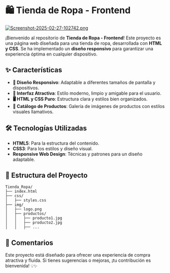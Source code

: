 # 🛍️ Tienda de Ropa - Frontend

[![Screenshot-2025-02-27-102742.png](https://i.postimg.cc/gk7p9hMQ/Screenshot-2025-02-27-102742.png)](https://postimg.cc/LnjwLJF3)

¡Bienvenido al repositorio de **Tienda de Ropa - Frontend**! Este proyecto es una página web diseñada para una tienda de ropa, desarrollada con **HTML y CSS**. Se ha implementado un **diseño responsivo** para garantizar una experiencia óptima en cualquier dispositivo.

## ✨ Características
- **📱 Diseño Responsivo**: Adaptable a diferentes tamaños de pantalla y dispositivos.
- **🎨 Interfaz Atractiva**: Estilo moderno, limpio y amigable para el usuario.
- **🖥️ HTML y CSS Puro**: Estructura clara y estilos bien organizados.
- **🛒 Catálogo de Productos**: Galería de imágenes de productos con estilos visuales llamativos.

## 🛠️ Tecnologías Utilizadas
- **HTML5**: Para la estructura del contenido.
- **CSS3**: Para los estilos y diseño visual.
- **Responsive Web Design**: Técnicas y patrones para un diseño adaptable.

## 📂 Estructura del Proyecto
```
Tienda_Ropa/
├── index.html
├── css/
│   ├── styles.css
├── img/
│   ├── logo.png
│   ├── productos/
│   │   ├── producto1.jpg
│   │   ├── producto2.jpg
│   │   ├── ...
```

## 🚀 Comentarios
Este proyecto está diseñado para ofrecer una experiencia de compra atractiva y fluida. Si tienes sugerencias o mejoras, ¡tu contribución es bienvenida! 💡✨






